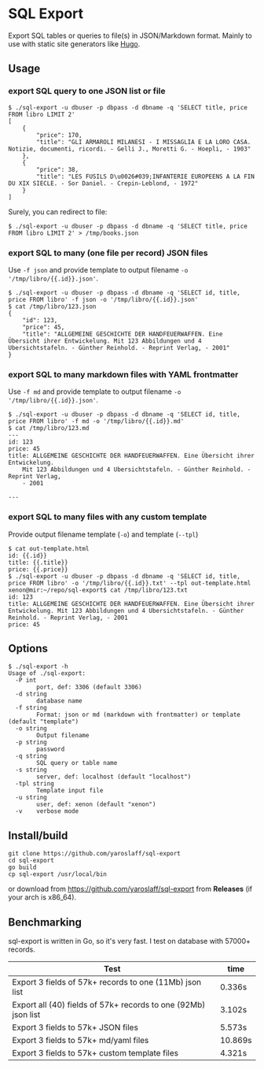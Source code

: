 # SQL Export
Export SQL tables or queries to file(s) in JSON/Markdown format.
Mainly to use with static site generators like [Hugo](https://gohugo.io/).

## Usage

### export SQL query to one JSON list or file
~~~
$ ./sql-export -u dbuser -p dbpass -d dbname -q 'SELECT title, price FROM libro LIMIT 2'  
[
    {
        "price": 170,
        "title": "GLI ARMAROLI MILANESI - I MISSAGLIA E LA LORO CASA. Notizie, documenti, ricordi. - Gelli J., Moretti G. - Hoepli, - 1903"
    },
    {
        "price": 38,
        "title": "LES FUSILS D\u0026#039;INFANTERIE EUROPEENS A LA FIN DU XIX SIECLE. - Sor Daniel. - Crepin-Leblond, - 1972"
    }
]
~~~

Surely, you can redirect to file:
~~~
$ ./sql-export -u dbuser -p dbpass -d dbname -q 'SELECT title, price FROM libro LIMIT 2' > /tmp/books.json
~~~

### export SQL to many (one file per record) JSON files 
Use `-f json` and provide template to output filename `-o '/tmp/libro/{{.id}}.json'`.

~~~
$ ./sql-export -u dbuser -p dbpass -d dbname -q 'SELECT id, title, price FROM libro' -f json -o '/tmp/libro/{{.id}}.json'
$ cat /tmp/libro/123.json 
{
    "id": 123,
    "price": 45,
    "title": "ALLGEMEINE GESCHICHTE DER HANDFEUERWAFFEN. Eine Übersicht ihrer Entwickelung. Mit 123 Abbildungen und 4 Ubersichtstafeln. - Günther Reinhold. - Reprint Verlag, - 2001"
}
~~~

### export SQL to many markdown files with YAML frontmatter 
Use `-f md` and provide template to output filename `-o '/tmp/libro/{{.id}}.json'`.

~~~
$ ./sql-export -u dbuser -p dbpass -d dbname -q 'SELECT id, title, price FROM libro' -f md -o '/tmp/libro/{{.id}}.md'
$ cat /tmp/libro/123.md 
---
id: 123
price: 45
title: ALLGEMEINE GESCHICHTE DER HANDFEUERWAFFEN. Eine Übersicht ihrer Entwickelung.
    Mit 123 Abbildungen und 4 Ubersichtstafeln. - Günther Reinhold. - Reprint Verlag,
    - 2001

---
~~~

### export SQL to many files with any custom template 
Provide output filename template (`-o`) and template (`--tpl`)

~~~
$ cat out-template.html 
id: {{.id}}
title: {{.title}}
price: {{.price}}
$ ./sql-export -u dbuser -p dbpass -d dbname -q 'SELECT id, title, price FROM libro' -o '/tmp/libro/{{.id}}.txt' --tpl out-template.html 
xenon@mir:~/repo/sql-export$ cat /tmp/libro/123.txt 
id: 123
title: ALLGEMEINE GESCHICHTE DER HANDFEUERWAFFEN. Eine Übersicht ihrer Entwickelung. Mit 123 Abbildungen und 4 Ubersichtstafeln. - Günther Reinhold. - Reprint Verlag, - 2001
price: 45
~~~

## Options
~~~
$ ./sql-export -h
Usage of ./sql-export:
  -P int
    	port, def: 3306 (default 3306)
  -d string
    	database name
  -f string
    	Format: json or md (markdown with frontmatter) or template (default "template")
  -o string
    	Output filename
  -p string
    	password
  -q string
    	SQL query or table name
  -s string
    	server, def: localhost (default "localhost")
  -tpl string
    	Template input file
  -u string
    	user, def: xenon (default "xenon")
  -v	verbose mode
~~~

## Install/build
~~~
git clone https://github.com/yaroslaff/sql-export
cd sql-export
go build
cp sql-export /usr/local/bin
~~~

or download from https://github.com/yaroslaff/sql-export from **Releases** (if your arch is x86_64).

## Benchmarking
sql-export is written in Go, so it's very fast. I test on database with 57000+ records.

|Test                                                            |time     |
|---                                                             |---      |
| Export 3 fields of 57k+ records to one (11Mb) json list        | 0.336s  |
| Export all (40) fields of 57k+ records to one (92Mb) json list | 3.102s  |
| Export 3 fields to 57k+ JSON files                             | 5.573s  |
| Export 3 fields to 57k+ md/yaml files                          | 10.869s |
| Export 3 fields to 57k+ custom template files                  | 4.321s  |



